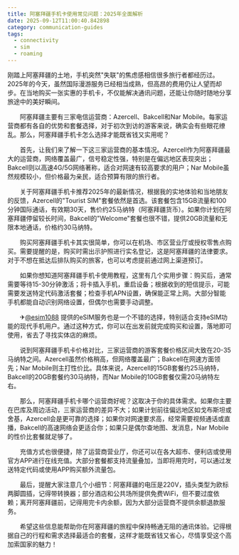 ```yaml
---
title: 阿塞拜疆手机卡使用常见问题：2025年全面解析
date: 2025-09-12T11:00:40.842898
category: communication-guides
tags:
  - connectivity
  - sim
  - roaming
---
```


刚踏上阿塞拜疆的土地，手机突然"失联"的焦虑感相信很多旅行者都经历过。2025年的今天，虽然国际漫游服务已经相当成熟，但高昂的费用仍让人望而却步。在当地购买一张实惠的手机卡，不仅能解决通讯问题，还能让你随时随地分享旅途中的美好瞬间。

　　阿塞拜疆主要有三家电信运营商：Azercell、Bakcell和Nar Mobile。每家运营商都有各自的优势和套餐选择，对于初次到访的游客来说，确实会有些眼花缭乱。那么，阿塞拜疆手机卡怎么选择才能既省钱又实用呢？

　　首先，让我们来了解一下这三家运营商的基本情况。Azercell作为阿塞拜疆最大的运营商，网络覆盖最广，信号稳定性强，特别是在偏远地区表现突出；Bakcell则以高速4G/5G网络著称，适合对网速有较高要求的用户；Nar Mobile虽然规模较小，但价格最为亲民，适合预算有限的旅行者。

　　关于阿塞拜疆手机卡推荐2025年的最新情况，根据我的实地体验和当地朋友的反馈，Azercell的"Tourist SIM"套餐依然是首选。该套餐包含15GB流量和100分钟国际通话，有效期30天，售价约25马纳特（阿塞拜疆货币）。如果你计划在阿塞拜疆停留较长时间，Bakcell的"Welcome"套餐也很不错，提供20GB流量和无限本地通话，价格约30马纳特。

　　购买阿塞拜疆手机卡其实很简单，你可以在机场、市区营业厅或授权零售点购买。需要提醒的是，购买时需出示护照进行实名登记，这是阿塞拜疆的法律要求。对于不想在抵达后排队购买的旅客，也可以考虑提前通过网上渠道预订。

　　如果你想知道阿塞拜疆手机卡使用教程，这里有几个实用步骤：购买后，通常需要等待15-30分钟激活；将卡插入手机，重启设备；根据收到的短信提示，可能需要发送特定代码激活套餐；检查手机APN设置，确保能正常上网。大部分智能手机都能自动识别网络设置，但偶尔也需要手动调整。

　　✈[@esim1088](https://t.me/s/esim1088) 提供的eSIM服务也是一个不错的选择，特别适合支持eSIM功能的现代手机用户。通过这种方式，你可以在出发前就完成购买和设置，落地即可使用，省去了寻找实体店的麻烦。

　　说到阿塞拜疆手机卡价格对比，三家运营商的游客套餐价格区间大致在20-35马纳特之间。Azercell虽然价格稍高，但网络覆盖最广；Bakcell在网速方面领先；Nar Mobile则主打性价比。具体来说，Azercell的15GB套餐约25马纳特，Bakcell的20GB套餐约30马纳特，而Nar Mobile的10GB套餐仅需20马纳特左右。

　　那么，阿塞拜疆手机卡哪个运营商好呢？这取决于你的具体需求。如果你主要在巴库及周边活动，三家运营商的差异不大；如果计划前往偏远地区如戈布斯坦或舍基，Azercell会是更可靠的选择；如果你对网速要求高，经常需要视频通话或直播，Bakcell的高速网络会更适合你；如果只是偶尔查地图、发消息，Nar Mobile的性价比套餐就足够了。

　　充值方式也很便捷，除了运营商营业厅，你还可以在各大超市、便利店或使用官方APP进行在线充值。大部分套餐都支持流量叠加，当即将用完时，可以通过发送特定代码或使用APP购买额外流量包。

　　最后，提醒大家注意几个小细节：阿塞拜疆的电压是220V，插头类型为欧标两脚圆插，记得带转换器；部分酒店和公共场所提供免费WiFi，但不要过度依赖；离开阿塞拜疆前，记得用完卡内余额，因为大部分运营商不提供余额退款服务。

　　希望这些信息能帮助你在阿塞拜疆的旅程中保持畅通无阻的通讯体验。记得根据自己的行程和需求选择最适合的套餐，这样才能既省钱又省心，尽情享受这个高加索国家的魅力！